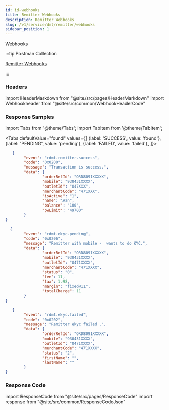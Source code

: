 ```yaml
---
id: id-webhooks
title: Remitter Webhooks
description: Remitter Webhooks
slug: /v1/service/dmt/remitter/webhooks
sidebar_position: 1
---
```


Webhooks

:::tip Postman Collection

<a href="https://www.google.com" target="_blank">Remitter Webhooks</a>

:::

### Headers

import HeaderMarkdown from "@site/src/pages/HeaderMarkdown"
import Webhookheader from "@site/src/common/WebhookHeaderCode"

<HeaderMarkdown data={Webhookheader}/>

### Response Samples

import Tabs from '@theme/Tabs';
import TabItem from '@theme/TabItem';

<Tabs
    defaultValue="found"
    values={[
        {label: 'SUCCESS', value: 'found'},
        {label: 'PENDING', value: 'pending'},
        {label: 'FAILED', value: 'failed'},
    ]}>

<TabItem value="found">

```json
   {
        "event": "rdmt.remitter.success",
        "code": "0x0200",
        "message": "Transaction is success.",
        "data": {
                "orderRefId": "ORD8091XXXXX",
                "mobile": "930431XXXX",
                "outletId": "O47XXX",
                "merchantCode": "471XXX",
                "isActive": "1",
                "name": "Aan",
                "balance": "100",
                "pwLimit": "49700"
        }
}
```

</TabItem>

<TabItem value="pending">

```json
  {
        "event": "rdmt.ekyc.pending",
        "code": "0x0206",
        "message": "Remitter with mobile -  wants to do KYC.",
        "data": {
                "orderRefId": "ORD8091XXXXX",
                "mobile": "930431XXXX",
                "outletId": "O471XXXX",
                "merchantCode": "471XXXX",
                "status": "0",
                "fee": 11,
                "tax": 1.98,
                "margin": "fixed@11",
                "totalCharge": 11
        }
}
```

</TabItem>

<TabItem value="failed">

```json
   {
        "event": "rdmt.ekyc.failed",
        "code": "0x0202",
        "message": "Remitter ekyc failed .",
        "data": {
                "orderRefId": "ORD8091XXXXX",
                "mobile": "930431XXXX",
                "outletId": "O471XXXX",
                "merchantCode": "471XXXX",
                "status": "2",
                "firstName": "",
                "lastName": ""
        }
}
```

</TabItem>
</Tabs>

### Response Code

import ResponseCode from "@site/src/pages/ResponseCode"
import response from "@site/src/common/ResponseCodeJson"

<ResponseCode data={response}/>